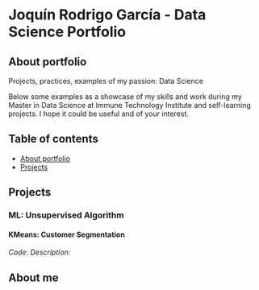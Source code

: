 # Joquín Rodrigo García - Data Science Portfolio

## About portfolio
Projects, practices, examples of my passion: Data Science  

Below some examples as a showcase of my skills and work during my Master in Data Science at Immune Technology Institute and self-learning projects. 
I hope it could be useful and of your interest.

## Table of contents

* [About portfolio](#about-portfolio)
* [Projects](#projects)






## Projects

### ML: Unsupervised Algorithm

#### KMeans: Customer Segmentation
_Code_: 
_Description_:



## About me

